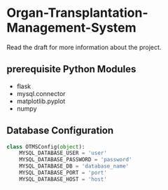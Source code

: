# Organ-Transplantation-Management-System

Read the draft for more information about the project.

## prerequisite Python Modules

- flask
- mysql.connector
- matplotlib.pyplot
- numpy

## Database Configuration

```python
class OTMSConfig(object):
    MYSQL_DATABASE_USER = 'user'
    MYSQL_DATABASE_PASSWORD = 'password'
    MYSQL_DATABASE_DB = 'database_name'
    MYSQL_DATABASE_PORT = 'port'
    MYSQL_DATABASE_HOST = 'host'
```
